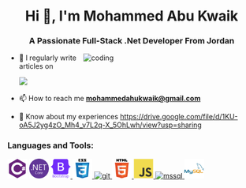 
<h1 align="center">Hi 👋, I'm Mohammed Abu Kwaik</h1>
<h3 align="center">A Passionate Full-Stack .Net Developer From Jordan</h3>
<img align="right" alt="coding" width="350" src="https://media.tenor.com/NOYF3f82b_gAAAAC/programmer.gif">



- 📝 I regularly write articles on 
    
    <a href="https://www.linkedin.com/in/mohammed-abu-kwaik/">
      <img src="https://readme-typing-svg.herokuapp.com/?lines=Visit%20my%20LinkedIn%20Profile;&font=Bold%20Code&center=true&color=3043d0&pause=1700&size=15" />
    </a>




- 📫 How to reach me **mohammedahukwaik@gmail.com**

- 📄 Know about my experiences https://drive.google.com/file/d/1KU-oA5J2yg4zO_Mh4_v7L2q-X_5OhLwh/view?usp=sharing


<h3 align="left">Languages and Tools:</h3>
<p align="left"> 
<img src="https://github.com/devicons/devicon/blob/master/icons/csharp/csharp-plain.svg" alt="csharp" width="40" height="40"/>
<img src="https://github.com/devicons/devicon/blob/master/icons/dotnetcore/dotnetcore-original.svg" alt="dotnetcore" width="40" height="40"/>
<a href="https://getbootstrap.com" target="_blank" rel="noreferrer"> 
  <img src="https://raw.githubusercontent.com/devicons/devicon/master/icons/bootstrap/bootstrap-plain-wordmark.svg" alt="bootstrap" width="40" height="40"/> </a> 
<a href="https://www.w3schools.com/css/" target="_blank" rel="noreferrer"> 
  <img src="https://raw.githubusercontent.com/devicons/devicon/master/icons/css3/css3-original-wordmark.svg" alt="css3" width="40" height="40"/> </a> 
<a href="https://git-scm.com/" target="_blank" rel="noreferrer"> 
  <img src="https://www.vectorlogo.zone/logos/git-scm/git-scm-icon.svg" alt="git" width="40" height="40"/> </a> 
<a href="https://www.w3.org/html/" target="_blank" rel="noreferrer"> 
  <img src="https://raw.githubusercontent.com/devicons/devicon/master/icons/html5/html5-original-wordmark.svg" alt="html5" width="40" height="40"/> </a> 
<a href="https://developer.mozilla.org/en-US/docs/Web/JavaScript" target="_blank" rel="noreferrer"> 
  <img src="https://raw.githubusercontent.com/devicons/devicon/master/icons/javascript/javascript-original.svg" alt="javascript" width="40" height="40"/> </a> 
<a href="https://www.microsoft.com/en-us/sql-server" target="_blank" rel="noreferrer"> 
  <img src="https://www.svgrepo.com/show/303229/microsoft-sql-server-logo.svg" alt="mssql" width="40" height="40"/> </a> 
<a href="https://www.mysql.com/" target="_blank" rel="noreferrer"> 
  <img src="https://raw.githubusercontent.com/devicons/devicon/master/icons/mysql/mysql-original-wordmark.svg" alt="mysql" width="40" height="40"/> </a>   </p>

